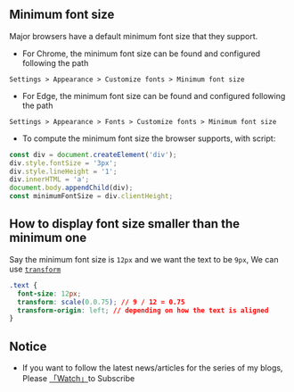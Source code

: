## Minimum font size 

Major browsers have a default minimum font size that they support.

* For Chrome, the minimum font size can be found and configured following the path

```
Settings > Appearance > Customize fonts > Minimum font size
```


* For Edge, the minimum font size can be found and configured following the path

```
Settings > Appearance > Fonts > Customize fonts > Minimum font size
```

* To compute the minimum font size the browser supports, with script:

```javascript
const div = document.createElement('div');
div.style.fontSize = '3px';
div.style.lineHeight = '1';
div.innerHTML = 'a';
document.body.appendChild(div);
const minimumFontSize = div.clientHeight;
```

## How to display font size smaller than the minimum one

Say the minimum font size is `12px` and we want the text to be `9px`, We can use [`transform`](https://developer.mozilla.org/en-US/docs/Web/CSS/transform)

```css
.text {
  font-size: 12px;
  transform: scale(0.0.75); // 9 / 12 = 0.75
  transform-origin: left; // depending on how the text is aligned
}
```

## Notice

* If you want to follow the latest news/articles for the series of my blogs, Please [「Watch」](https://github.com/n0ruSh/blogs/)to Subscribe
